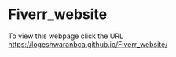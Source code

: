 # Fiverr_website
To view this webpage click the URL
https://logeshwaranbca.github.io/Fiverr_website/
